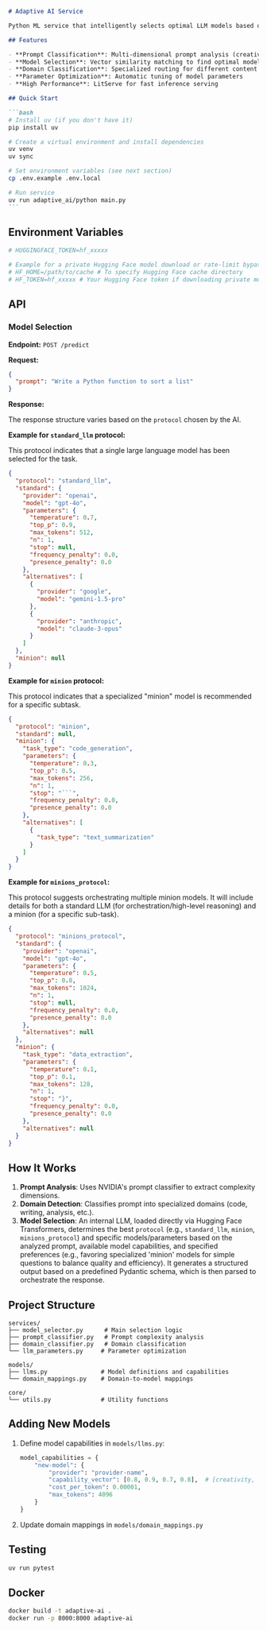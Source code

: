 ````markdown
# Adaptive AI Service

Python ML service that intelligently selects optimal LLM models based on prompt analysis.

## Features

- **Prompt Classification**: Multi-dimensional prompt analysis (creativity, reasoning, context, domain)
- **Model Selection**: Vector similarity matching to find optimal models
- **Domain Classification**: Specialized routing for different content domains
- **Parameter Optimization**: Automatic tuning of model parameters
- **High Performance**: LitServe for fast inference serving

## Quick Start

```bash
# Install uv (if you don't have it)
pip install uv

# Create a virtual environment and install dependencies
uv venv
uv sync

# Set environment variables (see next section)
cp .env.example .env.local

# Run service
uv run adaptive_ai/python main.py
```
````

## Environment Variables

```bash
# HUGGINGFACE_TOKEN=hf_xxxxx

# Example for a private Hugging Face model download or rate-limit bypass:
# HF_HOME=/path/to/cache # To specify Hugging Face cache directory
# HF_TOKEN=hf_xxxxx # Your Hugging Face token if downloading private models or for higher rate limits
```

## API

### Model Selection

**Endpoint:** `POST /predict`

**Request:**

```json
{
  "prompt": "Write a Python function to sort a list"
}
```

**Response:**

The response structure varies based on the `protocol` chosen by the AI.

**Example for `standard_llm` protocol:**

This protocol indicates that a single large language model has been selected for the task.

```json
{
  "protocol": "standard_llm",
  "standard": {
    "provider": "openai",
    "model": "gpt-4o",
    "parameters": {
      "temperature": 0.7,
      "top_p": 0.9,
      "max_tokens": 512,
      "n": 1,
      "stop": null,
      "frequency_penalty": 0.0,
      "presence_penalty": 0.0
    },
    "alternatives": [
      {
        "provider": "google",
        "model": "gemini-1.5-pro"
      },
      {
        "provider": "anthropic",
        "model": "claude-3-opus"
      }
    ]
  },
  "minion": null
}
```

**Example for `minion` protocol:**

This protocol indicates that a specialized "minion" model is recommended for a specific subtask.

````json
{
  "protocol": "minion",
  "standard": null,
  "minion": {
    "task_type": "code_generation",
    "parameters": {
      "temperature": 0.3,
      "top_p": 0.5,
      "max_tokens": 256,
      "n": 1,
      "stop": "```",
      "frequency_penalty": 0.0,
      "presence_penalty": 0.0
    },
    "alternatives": [
      {
        "task_type": "text_summarization"
      }
    ]
  }
}
````

**Example for `minions_protocol`:**

This protocol suggests orchestrating multiple minion models. It will include details for both a standard LLM (for orchestration/high-level reasoning) and a minion (for a specific sub-task).

```json
{
  "protocol": "minions_protocol",
  "standard": {
    "provider": "openai",
    "model": "gpt-4o",
    "parameters": {
      "temperature": 0.5,
      "top_p": 0.8,
      "max_tokens": 1024,
      "n": 1,
      "stop": null,
      "frequency_penalty": 0.0,
      "presence_penalty": 0.0
    },
    "alternatives": null
  },
  "minion": {
    "task_type": "data_extraction",
    "parameters": {
      "temperature": 0.1,
      "top_p": 0.1,
      "max_tokens": 128,
      "n": 1,
      "stop": "}",
      "frequency_penalty": 0.0,
      "presence_penalty": 0.0
    },
    "alternatives": null
  }
}
```

## How It Works

1.  **Prompt Analysis**: Uses NVIDIA's prompt classifier to extract complexity dimensions.
2.  **Domain Detection**: Classifies prompt into specialized domains (code, writing, analysis, etc.).
3.  **Model Selection**: An internal LLM, loaded directly via Hugging Face Transformers, determines the best `protocol` (e.g., `standard_llm`, `minion`, `minions_protocol`) and specific models/parameters based on the analyzed prompt, available model capabilities, and specified preferences (e.g., favoring specialized 'minion' models for simple questions to balance quality and efficiency). It generates a structured output based on a predefined Pydantic schema, which is then parsed to orchestrate the response.

## Project Structure

```
services/
├── model_selector.py      # Main selection logic
├── prompt_classifier.py   # Prompt complexity analysis
├── domain_classifier.py   # Domain classification
└── llm_parameters.py     # Parameter optimization

models/
├── llms.py               # Model definitions and capabilities
└── domain_mappings.py    # Domain-to-model mappings

core/
└── utils.py              # Utility functions
```

## Adding New Models

1.  Define model capabilities in `models/llms.py`:

    ```python
    model_capabilities = {
        "new-model": {
            "provider": "provider-name",
            "capability_vector": [0.8, 0.9, 0.7, 0.8],  # [creativity, reasoning, context, domain]
            "cost_per_token": 0.00001,
            "max_tokens": 4096
        }
    }
    ```

2.  Update domain mappings in `models/domain_mappings.py`

## Testing

```bash
uv run pytest
```

## Docker

```bash
docker build -t adaptive-ai .
docker run -p 8000:8000 adaptive-ai
```

